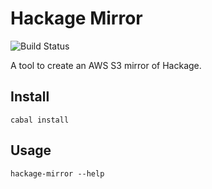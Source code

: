 # Hackage Mirror


![Build Status](https://travis-ci.org/fpco/hackage-mirror.svg)


A tool to create an AWS S3 mirror of Hackage.

## Install

    cabal install

## Usage

    hackage-mirror --help
